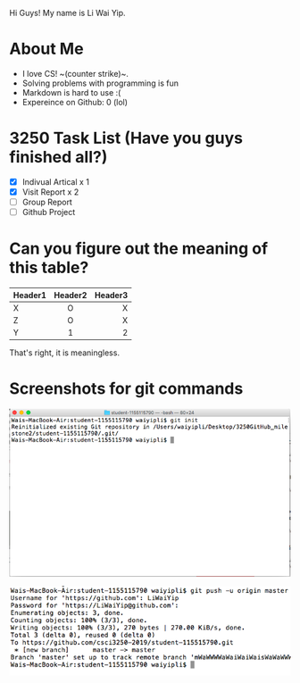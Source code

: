 Hi Guys! My name is Li Wai Yip. 

# About Me

* I love CS! ~(counter strike)~.
* Solving problems with programming is fun
* Markdown is hard to use :(
* Expereince on Github: 0 (lol)

# 3250 Task List (Have you guys finished all?)
- [X] Indivual Artical x 1
- [X] Visit Report x 2
- [ ] Group Report
- [ ] Github Project

# Can you figure out the meaning of this table?
| Header1       | Header2       | Header3|
| ------------- |:-------------:| -----: |
| X             | O             | X      |
| Z             | O             |   X    |
| Y             | 1             |    2   |


That's right, it is meaningless.


# Screenshots for git commands</h1>
![](Screen%20Shot%202019-04-17%20at%2010.50.27%20AM.png)

![](Screen%20Shot%202019-04-17%20at%2012.20.14%20PM.png)
